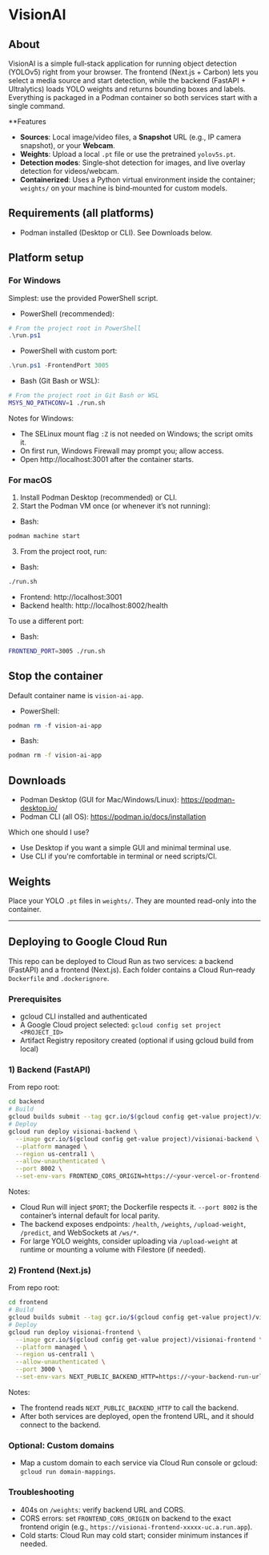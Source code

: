 # VisionAI

## About
VisionAI is a simple full‑stack application for running object detection (YOLOv5) right from your browser. The frontend (Next.js + Carbon) lets you select a media source and start detection, while the backend (FastAPI + Ultralytics) loads YOLO weights and returns bounding boxes and labels. Everything is packaged in a Podman container so both services start with a single command.

**Features
- **Sources**: Local image/video files, a **Snapshot** URL (e.g., IP camera snapshot), or your **Webcam**.
- **Weights**: Upload a local `.pt` file or use the pretrained `yolov5s.pt`.
- **Detection modes**: Single‑shot detection for images, and live overlay detection for videos/webcam.
- **Containerized**: Uses a Python virtual environment inside the container; `weights/` on your machine is bind‑mounted for custom models.

## Requirements (all platforms)
- Podman installed (Desktop or CLI). See Downloads below.

## Platform setup

### For Windows
Simplest: use the provided PowerShell script.

- PowerShell (recommended):
```powershell
# From the project root in PowerShell
.\run.ps1
```

- PowerShell with custom port:
```powershell
.\run.ps1 -FrontendPort 3005
```

- Bash (Git Bash or WSL):
```bash
# From the project root in Git Bash or WSL
MSYS_NO_PATHCONV=1 ./run.sh
```

Notes for Windows:
- The SELinux mount flag `:Z` is not needed on Windows; the script omits it.
- On first run, Windows Firewall may prompt you; allow access.
- Open http://localhost:3001 after the container starts.

### For macOS
1. Install Podman Desktop (recommended) or CLI.
2. Start the Podman VM once (or whenever it’s not running):

- Bash:
```bash
podman machine start
```

3. From the project root, run:

- Bash:
```bash
./run.sh
```

- Frontend: http://localhost:3001
- Backend health: http://localhost:8002/health

To use a different port:

- Bash:
```bash
FRONTEND_PORT=3005 ./run.sh
```

## Stop the container
Default container name is `vision-ai-app`.

- PowerShell:
```powershell
podman rm -f vision-ai-app
```

- Bash:
```bash
podman rm -f vision-ai-app
```

## Downloads
- Podman Desktop (GUI for Mac/Windows/Linux): https://podman-desktop.io/
- Podman CLI (all OS): https://podman.io/docs/installation

Which one should I use?
- Use Desktop if you want a simple GUI and minimal terminal use.
- Use CLI if you're comfortable in terminal or need scripts/CI.

## Weights
Place your YOLO `.pt` files in `weights/`. They are mounted read-only into the container.

---

## Deploying to Google Cloud Run
This repo can be deployed to Cloud Run as two services: a backend (FastAPI) and a frontend (Next.js). Each folder contains a Cloud Run–ready `Dockerfile` and `.dockerignore`.

### Prerequisites
- gcloud CLI installed and authenticated
- A Google Cloud project selected: `gcloud config set project <PROJECT_ID>`
- Artifact Registry repository created (optional if using gcloud build from local)

### 1) Backend (FastAPI)
From repo root:
```bash
cd backend
# Build
gcloud builds submit --tag gcr.io/$(gcloud config get-value project)/visionai-backend
# Deploy
gcloud run deploy visionai-backend \
  --image gcr.io/$(gcloud config get-value project)/visionai-backend \
  --platform managed \
  --region us-central1 \
  --allow-unauthenticated \
  --port 8002 \
  --set-env-vars FRONTEND_CORS_ORIGIN=https://<your-vercel-or-frontend-domain>
```
Notes:
- Cloud Run will inject `$PORT`; the Dockerfile respects it. `--port 8002` is the container’s internal default for local parity.
- The backend exposes endpoints: `/health`, `/weights`, `/upload-weight`, `/predict`, and WebSockets at `/ws/*`.
- For large YOLO weights, consider uploading via `/upload-weight` at runtime or mounting a volume with Filestore (if needed).

### 2) Frontend (Next.js)
From repo root:
```bash
cd frontend
# Build
gcloud builds submit --tag gcr.io/$(gcloud config get-value project)/visionai-frontend
# Deploy
gcloud run deploy visionai-frontend \
  --image gcr.io/$(gcloud config get-value project)/visionai-frontend \
  --platform managed \
  --region us-central1 \
  --allow-unauthenticated \
  --port 3000 \
  --set-env-vars NEXT_PUBLIC_BACKEND_HTTP=https://<your-backend-run-url>
```
Notes:
- The frontend reads `NEXT_PUBLIC_BACKEND_HTTP` to call the backend.
- After both services are deployed, open the frontend URL, and it should connect to the backend.

### Optional: Custom domains
- Map a custom domain to each service via Cloud Run console or gcloud: `gcloud run domain-mappings`.

### Troubleshooting
- 404s on `/weights`: verify backend URL and CORS.
- CORS errors: set `FRONTEND_CORS_ORIGIN` on backend to the exact frontend origin (e.g., `https://visionai-frontend-xxxxx-uc.a.run.app`).
- Cold starts: Cloud Run may cold start; consider minimum instances if needed.